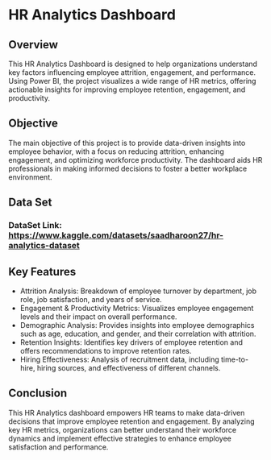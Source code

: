 # HR Analytics Dashboard

## Overview
This HR Analytics Dashboard is designed to help organizations understand key factors influencing employee attrition, engagement, and performance. Using Power BI, the project visualizes a wide range of HR metrics, offering actionable insights for improving employee retention, engagement, and productivity.

## Objective
The main objective of this project is to provide data-driven insights into employee behavior, with a focus on reducing attrition, enhancing engagement, and optimizing workforce productivity. The dashboard aids HR professionals in making informed decisions to foster a better workplace environment.

## Data Set
### DataSet Link: https://www.kaggle.com/datasets/saadharoon27/hr-analytics-dataset

## Key Features
- Attrition Analysis: Breakdown of employee turnover by department, job role, job satisfaction, and years of service.
- Engagement & Productivity Metrics: Visualizes employee engagement levels and their impact on overall performance.
- Demographic Analysis: Provides insights into employee demographics such as age, education, and gender, and their correlation with attrition.
- Retention Insights: Identifies key drivers of employee retention and offers recommendations to improve retention rates.
- Hiring Effectiveness: Analysis of recruitment data, including time-to-hire, hiring sources, and effectiveness of different channels.

## Conclusion
This HR Analytics dashboard empowers HR teams to make data-driven decisions that improve employee retention and engagement. By analyzing key HR metrics, organizations can better understand their workforce dynamics and implement effective strategies to enhance employee satisfaction and performance.


